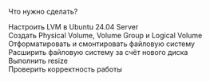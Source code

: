 Что нужно сделать?  

Настроить LVM в Ubuntu 24.04 Server  
Создать Physical Volume, Volume Group и Logical Volume  
Отформатировать и смонтировать файловую систему  
Расширить файловую систему за счёт нового диска  
Выполнить resize  
Проверить корректность работы  
